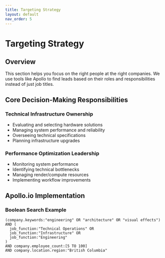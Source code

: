 ```yaml
---
title: Targeting Strategy
layout: default
nav_order: 5
---
```


# Targeting Strategy

## Overview

This section helps you focus on the right people at the right companies. We use tools like Apollo to find leads based on their roles and responsibilities instead of just job titles.

## Core Decision-Making Responsibilities

### Technical Infrastructure Ownership
- Evaluating and selecting hardware solutions
- Managing system performance and reliability
- Overseeing technical specifications
- Planning infrastructure upgrades

### Performance Optimization Leadership
- Monitoring system performance
- Identifying technical bottlenecks
- Managing render/compute resources
- Implementing workflow improvements

## Apollo.io Implementation

### Boolean Search Example
```
(company.keywords:"engineering" OR "architecture" OR "visual effects")
AND (
  job_function:"Technical Operations" OR
  job_function:"Infrastructure" OR
  job_function:"Engineering"
)
AND company.employee_count:[5 TO 100]
AND company.location.region:"British Columbia"
```